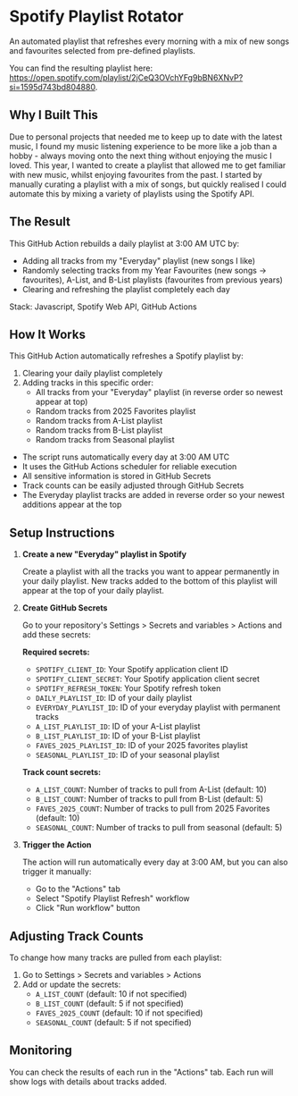 # Spotify Playlist Rotator

An automated playlist that refreshes every morning with a mix of new songs and favourites selected from pre-defined playlists.

You can find the resulting playlist here: https://open.spotify.com/playlist/2jCeQ3OVchYFg9bBN6XNvP?si=1595d743bd804880.

## Why I Built This

Due to personal projects that needed me to keep up to date with the latest music, I found my music listening experience to be more like a job than a hobby - always moving onto the next thing without enjoying the music I loved. This year, I wanted to create a playlist that allowed me to get familiar with new music, whilst enjoying favourites from the past. I started by manually curating a playlist with a mix of songs, but quickly realised I could automate this by mixing a variety of playlists using the Spotify API.

## The Result

This GitHub Action rebuilds a daily playlist at 3:00 AM UTC by:

* Adding all tracks from my "Everyday" playlist (new songs I like)
* Randomly selecting tracks from my Year Favourites (new songs -> favourites), A-List, and B-List playlists (favourites from previous years)
* Clearing and refreshing the playlist completely each day

Stack: Javascript, Spotify Web API, GitHub Actions

## How It Works

This GitHub Action automatically refreshes a Spotify playlist by:
1. Clearing your daily playlist completely
2. Adding tracks in this specific order:
   - All tracks from your "Everyday" playlist (in reverse order so newest appear at top)
   - Random tracks from 2025 Favorites playlist
   - Random tracks from A-List playlist
   - Random tracks from B-List playlist
   - Random tracks from Seasonal playlist

* The script runs automatically every day at 3:00 AM UTC
* It uses the GitHub Actions scheduler for reliable execution
* All sensitive information is stored in GitHub Secrets
* Track counts can be easily adjusted through GitHub Secrets
* The Everyday playlist tracks are added in reverse order so your newest additions appear at the top

## Setup Instructions

1. **Create a new "Everyday" playlist in Spotify**
   
   Create a playlist with all the tracks you want to appear permanently in your daily playlist. New tracks added to the bottom of this playlist will appear at the top of your daily playlist.

2. **Create GitHub Secrets**

   Go to your repository's Settings > Secrets and variables > Actions and add these secrets:
   
   **Required secrets:**
   - `SPOTIFY_CLIENT_ID`: Your Spotify application client ID
   - `SPOTIFY_CLIENT_SECRET`: Your Spotify application client secret
   - `SPOTIFY_REFRESH_TOKEN`: Your Spotify refresh token
   - `DAILY_PLAYLIST_ID`: ID of your daily playlist
   - `EVERYDAY_PLAYLIST_ID`: ID of your everyday playlist with permanent tracks
   - `A_LIST_PLAYLIST_ID`: ID of your A-List playlist
   - `B_LIST_PLAYLIST_ID`: ID of your B-List playlist
   - `FAVES_2025_PLAYLIST_ID`: ID of your 2025 favorites playlist
   - `SEASONAL_PLAYLIST_ID`: ID of your seasonal playlist
   
   **Track count secrets:**
   - `A_LIST_COUNT`: Number of tracks to pull from A-List (default: 10)
   - `B_LIST_COUNT`: Number of tracks to pull from B-List (default: 5)
   - `FAVES_2025_COUNT`: Number of tracks to pull from 2025 Favorites (default: 10)
   - `SEASONAL_COUNT`: Number of tracks to pull from seasonal (default: 5)

3. **Trigger the Action**

   The action will run automatically every day at 3:00 AM, but you can also trigger it manually:
   
   - Go to the "Actions" tab
   - Select "Spotify Playlist Refresh" workflow
   - Click "Run workflow" button

## Adjusting Track Counts

To change how many tracks are pulled from each playlist:

1. Go to Settings > Secrets and variables > Actions
2. Add or update the secrets:
   - `A_LIST_COUNT` (default: 10 if not specified)
   - `B_LIST_COUNT` (default: 5 if not specified)
   - `FAVES_2025_COUNT` (default: 10 if not specified)
   - `SEASONAL_COUNT` (default: 5 if not specified)

## Monitoring

You can check the results of each run in the "Actions" tab. Each run will show logs with details about tracks added.
